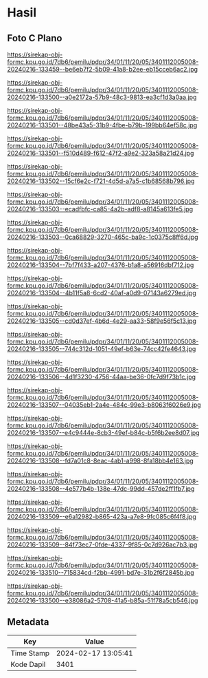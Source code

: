 # Hasil

## Foto C Plano

https://sirekap-obj-formc.kpu.go.id/7db6/pemilu/pdpr/34/01/11/20/05/3401112005008-20240216-133459--be6eb7f2-5b09-41a8-b2ee-eb15cceb6ac2.jpg

https://sirekap-obj-formc.kpu.go.id/7db6/pemilu/pdpr/34/01/11/20/05/3401112005008-20240216-133500--a0e2172a-57b9-48c3-9813-ea3cf1d3a0aa.jpg

https://sirekap-obj-formc.kpu.go.id/7db6/pemilu/pdpr/34/01/11/20/05/3401112005008-20240216-133501--48be43a5-31b9-4fbe-b79b-199bb64ef58c.jpg

https://sirekap-obj-formc.kpu.go.id/7db6/pemilu/pdpr/34/01/11/20/05/3401112005008-20240216-133501--f510d489-f612-47f2-a9e2-323a58a21d24.jpg

https://sirekap-obj-formc.kpu.go.id/7db6/pemilu/pdpr/34/01/11/20/05/3401112005008-20240216-133502--15cf6e2c-f721-4d5d-a7a5-c1b68568b796.jpg

https://sirekap-obj-formc.kpu.go.id/7db6/pemilu/pdpr/34/01/11/20/05/3401112005008-20240216-133503--ecadfbfc-ca85-4a2b-adf8-a8145a613fe5.jpg

https://sirekap-obj-formc.kpu.go.id/7db6/pemilu/pdpr/34/01/11/20/05/3401112005008-20240216-133503--0ca68829-3270-465c-ba9c-1c0375c8ff6d.jpg

https://sirekap-obj-formc.kpu.go.id/7db6/pemilu/pdpr/34/01/11/20/05/3401112005008-20240216-133504--7bf7f433-a207-4376-b1a8-a56916dbf712.jpg

https://sirekap-obj-formc.kpu.go.id/7db6/pemilu/pdpr/34/01/11/20/05/3401112005008-20240216-133504--4b11f5a8-6cd2-40af-a0d9-07143a6279ed.jpg

https://sirekap-obj-formc.kpu.go.id/7db6/pemilu/pdpr/34/01/11/20/05/3401112005008-20240216-133505--cd0d37ef-4b6d-4e29-aa33-58f9e56f5c13.jpg

https://sirekap-obj-formc.kpu.go.id/7db6/pemilu/pdpr/34/01/11/20/05/3401112005008-20240216-133505--744c312d-1051-49ef-b63e-74cc42fe4643.jpg

https://sirekap-obj-formc.kpu.go.id/7db6/pemilu/pdpr/34/01/11/20/05/3401112005008-20240216-133506--4d1f3230-4756-44aa-be36-0fc7d9f73b1c.jpg

https://sirekap-obj-formc.kpu.go.id/7db6/pemilu/pdpr/34/01/11/20/05/3401112005008-20240216-133507--04035eb1-2a4e-484c-99e3-b8063f6026e9.jpg

https://sirekap-obj-formc.kpu.go.id/7db6/pemilu/pdpr/34/01/11/20/05/3401112005008-20240216-133507--e4c9444e-8cb3-49ef-b84c-b5f6b2ee8d07.jpg

https://sirekap-obj-formc.kpu.go.id/7db6/pemilu/pdpr/34/01/11/20/05/3401112005008-20240216-133508--fd7a01c8-8eac-4ab1-a998-8fa18bb4e163.jpg

https://sirekap-obj-formc.kpu.go.id/7db6/pemilu/pdpr/34/01/11/20/05/3401112005008-20240216-133508--4e577b4b-138e-47dc-99dd-457de2ff1fb7.jpg

https://sirekap-obj-formc.kpu.go.id/7db6/pemilu/pdpr/34/01/11/20/05/3401112005008-20240216-133509--e6a12982-b865-423a-a7e8-9fc085c6f4f8.jpg

https://sirekap-obj-formc.kpu.go.id/7db6/pemilu/pdpr/34/01/11/20/05/3401112005008-20240216-133509--84f73ec7-0fde-4337-9f85-0c7d926ac7b3.jpg

https://sirekap-obj-formc.kpu.go.id/7db6/pemilu/pdpr/34/01/11/20/05/3401112005008-20240216-133510--715834cd-f2bb-4991-bd7e-31b2f6f2845b.jpg

https://sirekap-obj-formc.kpu.go.id/7db6/pemilu/pdpr/34/01/11/20/05/3401112005008-20240216-133500--e38086a2-5708-41a5-b85a-51f78a5cb546.jpg


## Metadata

| Key        | Value               |
| ---------- | ------------------- |
| Time Stamp | 2024-02-17 13:05:41 |
| Kode Dapil | 3401                |



